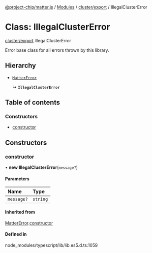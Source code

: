 [@project-chip/matter.js](../README.md) / [Modules](../modules.md) / [cluster/export](../modules/cluster_export.md) / IllegalClusterError

# Class: IllegalClusterError

[cluster/export](../modules/cluster_export.md).IllegalClusterError

Error base class for all errors thrown by this library.

## Hierarchy

- [`MatterError`](common_export.MatterError.md)

  ↳ **`IllegalClusterError`**

## Table of contents

### Constructors

- [constructor](cluster_export.IllegalClusterError.md#constructor)

## Constructors

### constructor

• **new IllegalClusterError**(`message?`)

#### Parameters

| Name | Type |
| :------ | :------ |
| `message?` | `string` |

#### Inherited from

[MatterError](common_export.MatterError.md).[constructor](common_export.MatterError.md#constructor)

#### Defined in

node_modules/typescript/lib/lib.es5.d.ts:1059

